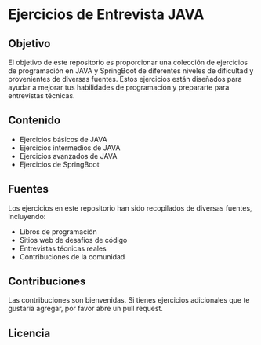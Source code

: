 # Ejercicios de Entrevista JAVA

## Objetivo

El objetivo de este repositorio es proporcionar una colección de ejercicios de programación en JAVA y SpringBoot de diferentes niveles de dificultad y provenientes de diversas fuentes. Estos ejercicios están diseñados para ayudar a mejorar tus habilidades de programación y prepararte para entrevistas técnicas.

## Contenido

- Ejercicios básicos de JAVA
- Ejercicios intermedios de JAVA
- Ejercicios avanzados de JAVA
- Ejercicios de SpringBoot

## Fuentes

Los ejercicios en este repositorio han sido recopilados de diversas fuentes, incluyendo:

- Libros de programación
- Sitios web de desafíos de código
- Entrevistas técnicas reales
- Contribuciones de la comunidad

## Contribuciones

Las contribuciones son bienvenidas. Si tienes ejercicios adicionales que te gustaría agregar, por favor abre un pull request.

## Licencia
